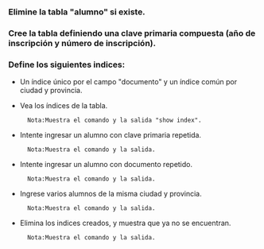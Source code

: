 
### Elimine la tabla "alumno" si existe.

### Cree la tabla definiendo una clave primaria compuesta (año de inscripción y número de inscripción).

### Define los siguientes indices:

- Un índice único por el campo "documento" y un índice común por ciudad y provincia.

- Vea los índices de la tabla.

        Nota:Muestra el comando y la salida "show index".

- Intente ingresar un alumno con clave primaria repetida.

        Nota:Muestra el comando y la salida.

- Intente ingresar un alumno con documento repetido.

        Nota:Muestra el comando y la salida.

- Ingrese varios alumnos de la misma ciudad y provincia.

        Nota:Muestra el comando y la salida.

- Elimina los indices creados, y muestra que ya no se encuentran.

        Nota:Muestra el comando y la salida.
